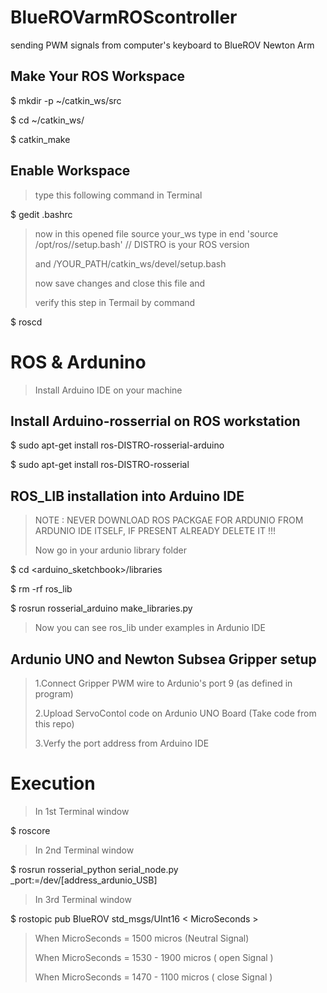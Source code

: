 # BlueROVarmROScontroller
sending PWM signals from computer's keyboard to BlueROV Newton Arm 

## Make Your ROS Workspace 
$ mkdir -p ~/catkin_ws/src

$ cd ~/catkin_ws/

$ catkin_make

## Enable Workspace 

>type this following command in Terminal 


$ gedit .bashrc


>now in this opened file source your_ws 
>type in end 'source /opt/ros/<DISTRO>/setup.bash'      // DISTRO is your ROS version 
>
>and /YOUR_PATH/catkin_ws/devel/setup.bash 
>
>now save changes and close this file and  
>
>verify this step in Termail by command 
  
  
$ roscd 
  
  
  
# ROS & Ardunino 
  
> Install Arduino IDE on your machine 

## Install Arduino-rosserrial on ROS workstation
  
  
  $ sudo apt-get install ros-DISTRO-rosserial-arduino
  
  $ sudo apt-get install ros-DISTRO-rosserial
  
  
## ROS_LIB installation into Arduino IDE

> NOTE : NEVER DOWNLOAD ROS PACKGAE FOR ARDUNIO FROM ARDUNIO IDE ITSELF, IF PRESENT ALREADY DELETE IT !!!
>
  > Now go in your ardunio library folder 
  
  
  $ cd <arduino_sketchbook>/libraries
  
  $ rm -rf ros_lib
  
  $ rosrun rosserial_arduino make_libraries.py
  
  
> Now you can see ros_lib under examples in Ardunio IDE 
  
  
## Ardunio UNO and Newton Subsea Gripper setup 
  
 > 1.Connect Gripper PWM wire to Ardunio's port 9 (as defined in program) 
 >
 > 2.Upload ServoContol code on Ardunio UNO Board (Take code from this repo)
 > 
 > 3.Verfy the port address from Arduino IDE 
  
 # Execution 
  
 > In 1st Terminal window 
  
  $ roscore 
  
 > In 2nd Terminal window 
  
  $ rosrun rosserial_python serial_node.py _port:=/dev/[address_ardunio_USB]
  
 > In 3rd Terminal window 
  
  $ rostopic pub BlueROV std_msgs/UInt16 < MicroSeconds >
  
>  When MicroSeconds = 1500 micros         (Neutral Signal)
>
>  When MicroSeconds = 1530 - 1900  micros ( open Signal  )
>
>  When MicroSeconds = 1470 - 1100  micros ( close Signal )
  

  
 
  


